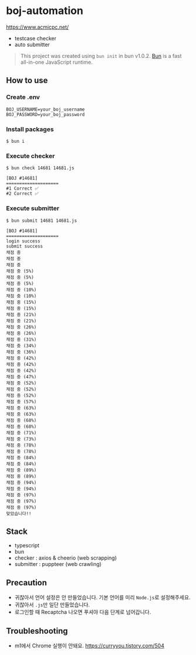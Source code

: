 # boj-automation

<https://www.acmicpc.net/>

- testcase checker
- auto submitter

> This project was created using `bun init` in bun v1.0.2. [Bun](https://bun.sh) is a fast all-in-one JavaScript runtime.

## How to use

### Create .env

```shell
BOJ_USERNAME=your_boj_username
BOJ_PASSWORD=your_boj_password
```

### Install packages

```shell
$ bun i
```

### Execute checker

```shell
$ bun check 14681 14681.js
```

```text
[BOJ #14681]
====================
#1 Correct ✅
#2 Correct ✅
```

### Execute submitter

```shell
$ bun submit 14681 14681.js
```

```text
[BOJ #14681]
====================
login success
submit success
채점 중
채점 중
채점 중
채점 중 (5%)
채점 중 (5%)
채점 중 (5%)
채점 중 (10%)
채점 중 (10%)
채점 중 (15%)
채점 중 (15%)
채점 중 (21%)
채점 중 (21%)
채점 중 (26%)
채점 중 (26%)
채점 중 (31%)
채점 중 (34%)
채점 중 (36%)
채점 중 (42%)
채점 중 (42%)
채점 중 (42%)
채점 중 (47%)
채점 중 (52%)
채점 중 (52%)
채점 중 (52%)
채점 중 (57%)
채점 중 (63%)
채점 중 (63%)
채점 중 (68%)
채점 중 (68%)
채점 중 (71%)
채점 중 (73%)
채점 중 (78%)
채점 중 (78%)
채점 중 (84%)
채점 중 (84%)
채점 중 (89%)
채점 중 (89%)
채점 중 (94%)
채점 중 (94%)
채점 중 (97%)
채점 중 (97%)
채점 중 (97%)
맞았습니다!!
```

## Stack

- typescript
- bun
- checker : axios & cheerio (web scrapping)
- submitter : puppteer (web crawling)

## Precaution

- 귀찮아서 언어 설정은 안 만들었습니다. 기본 언어를 미리 `Node.js`로 설정해주세요.
- 귀찮아서 `.js`만 일단 만들었습니다.
- 로그인할 때 Recaptcha 나오면 푸셔야 다음 단계로 넘어갑니다.

## Troubleshooting

- m1에서 Chrome 실행이 안돼요. <https://curryyou.tistory.com/504>
